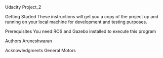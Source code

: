 Udacity Project_2

Getting Started
These instructions will get you a copy of the project up and running on your local machine for development and testing purposes. 

Prerequisites
You need ROS and Gazebo installed to execute this program


Authors
Aruneshwaran

Acknowledgments
General Motors
